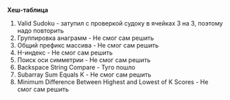 **Хеш-таблица**
1. Valid Sudoku - затупил с проверкой судоку в ячейках 3 на 3, поэтому надо повторить
2. Группировка анаграмм - Не смог сам решить
3. Общий префикс массива - Не смог сам решить
4. H-индекс - Не смог сам решить
5. Поиск оси симметрии - Не смог сам решить
6. Backspace String Compare - Туго пошло
7. Subarray Sum Equals K - Не смог сам решить
8. Minimum Difference Between Highest and Lowest of K Scores - Не смог сам решить